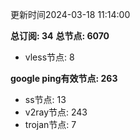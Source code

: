 更新时间2024-03-18 11:14:00

**总订阅: 34**
**总节点: 6070**
- vless节点: 8

**google ping有效节点: 263**
- ss节点: 13
- v2ray节点: 243
- trojan节点: 7
